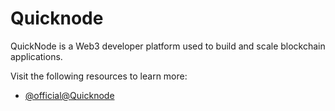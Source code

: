 # Quicknode

QuickNode is a Web3 developer platform used to build and scale blockchain applications.

Visit the following resources to learn more:

- [@official@Quicknode](https://www.quicknode.com/)